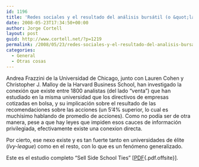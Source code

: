 ```yaml
---
id: 1196
title: 'Redes sociales y el resultado del análisis bursátil (o &quot;la empresa de mi colega vale más&quot;)'
date: 2008-05-23T17:34:50+00:00
author: Jorge Cortell
layout: post
guid: http://www.cortell.net/?p=1219
permalink: /2008/05/23/redes-sociales-y-el-resultado-del-analisis-bursatil-o-la-empresa-de-mi-colega-vale-mas/
categories:
  - General
  - Otras cosas
---
```

Andrea Frazzini de la Universidad de Chicago, junto con Lauren Cohen y Christopher J. Malloy de la Harvard Business School, han investigado la conexión que existe entre 1800 analistas (del lado &#8220;venta&#8221;) que han estudiado en la misma universidad que los directivos de empresas cotizadas en bolsa, y su implicación sobre el resultado de las recomendaciones sobre las acciones (un 5&#8217;4% superior, lo cual es muchísimo hablando de promedio de acciones). Como no podía ser de otra manera, pese a que hay leyes que impiden esos cauces de información privilegiada, efectivamente existe una conexion directa.

Por cierto, ese nexo existe y es tan fuerte tanto en universidades de élite (_Ivy-league_) como en el resto, con lo que es un fenómeno generalizado.

Este es el estudio completo &#8220;Sell Side School Ties&#8221; [[PDF](http://www.hbs.edu/research/pdf/08-074.pdf){.pdf.offsite}].